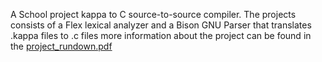  A School project kappa to C source-to-source compiler. The projects consists of a Flex lexical analyzer and a Bison GNU Parser that translates .kappa files to .c files more information about the project can be found in the 
[project_rundown.pdf](https://github.com/Runzil/source-to-source-compiler/files/15056204/project_rundown.pdf)
